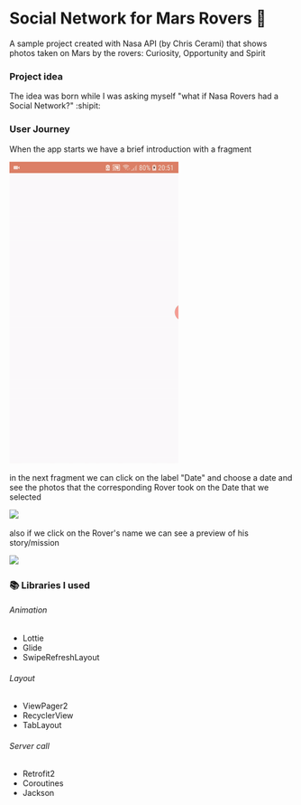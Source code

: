 # Social Network for Mars Rovers :rocket:

A sample project created with Nasa API (by Chris Cerami) that shows photos taken on Mars by the rovers: Curiosity, Opportunity and Spirit

### Project idea

The idea was born while I was asking myself "what if Nasa Rovers had a Social Network?" :shipit:

### User Journey

When the app starts we have a brief introduction with a fragment

<img src="demoInfo.gif" width="300" />

in the next fragment we can click on the label "Date" and choose a date and see the photos that the corresponding Rover took on the Date that we selected

<img src="demoMain.gif" width="300" />

also if we click on the Rover's name we can see a preview of his story/mission

<img src="demoRover.gif" width="300" />



### :books: Libraries I used 
###### Animation
- Lottie
- Glide
- SwipeRefreshLayout
###### Layout
- ViewPager2
- RecyclerView
- TabLayout
###### Server call
- Retrofit2
- Coroutines
- Jackson

